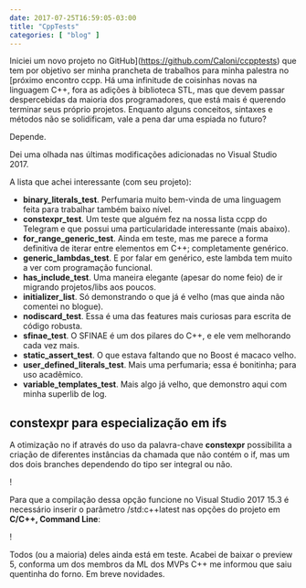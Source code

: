 ```yaml
---
date: 2017-07-25T16:59:05-03:00
title: "CppTests"
categories: [ "blog" ]
---
```

Iniciei um novo projeto no GitHub](https://github.com/Caloni/ccpptests) que tem por objetivo ser minha prancheta de trabalhos para minha palestra no [próximo encontro ccpp. Há uma infinitude de coisinhas novas na linguagem C++, fora as adições à biblioteca STL, mas que devem passar despercebidas da maioria dos programadores, que está mais é querendo terminar seus próprio projetos. Enquanto alguns conceitos, sintaxes e métodos não se solidificam, vale a pena dar uma espiada no futuro?

Depende.

Dei uma olhada nas últimas modificações adicionadas no Visual Studio 2017.

A lista que achei interessante (com seu projeto):

 - __binary_literals_test__. Perfumaria muito bem-vinda de uma linguagem feita para trabalhar também baixo nível.
 - __constexpr_test__. Um teste que alguém fez na nossa lista ccpp do Telegram e que possui uma particularidade interessante (mais abaixo).
 - __for_range_generic_test__. Ainda em teste, mas me parece a forma definitiva de iterar entre elementos em C++; completamente genérico.
 - __generic_lambdas_test__. E por falar em genérico, este lambda tem muito a ver com programação funcional.
 - __has_include_test__. Uma maneira elegante (apesar do nome feio) de ir migrando projetos/libs aos poucos.
 - __initializer_list__. Só demonstrando o que já é velho (mas que ainda não comentei no blogue).
 - __nodiscard_test__. Essa é uma das features mais curiosas para escrita de código robusta.
 - __sfinae_test__. O SFINAE é um dos pilares do C++, e ele vem melhorando cada vez mais.
 - __static_assert_test__. O que estava faltando que no Boost é macaco velho.
 - __user_defined_literals_test__. Mais uma perfumaria; essa é bonitinha; para uso acadêmico.
 - __variable_templates_test__. Mais algo já velho, que demonstro aqui com minha superlib de log.

## constexpr para especialização em ifs

A otimização no if através do uso da palavra-chave __constexpr__ possibilita a criação de diferentes instâncias da chamada que não contém o if, mas um dos dois branches dependendo do tipo ser integral ou não.

!

Para que a compilação dessa opção funcione no Visual Studio 2017 15.3 é necessário inserir o parâmetro /std:c++latest nas opções do projeto em __C/C++, Command Line__:

!

Todos (ou a maioria) deles ainda está em teste. Acabei de baixar o preview 5, conforma um dos membros da ML dos MVPs C++ me informou que saiu quentinha do forno. Em breve novidades.
